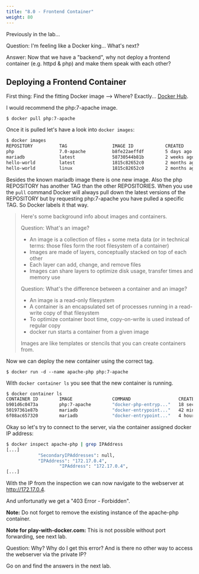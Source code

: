 ```yaml
---
title: "8.0 - Frontend Container"
weight: 80
---
```


Previously in the lab...

Question: I'm feeling like a Docker king... What's next?

Answer: Now that we have a "backend", why not deploy a frontend container (e.g. httpd & php) and make them speak with each other?

## Deploying a Frontend Container

First thing: Find the fitting Docker image --> Where? Exactly... [Docker Hub](https://hub.docker.com).

I would recommend the php:7-apache image.

`$ docker pull php:7-apache`

Once it is pulled let's have a look into `docker images`:

```bash
$ docker images
REPOSITORY          TAG                 IMAGE ID            CREATED             SIZE
php                 7.0-apache          b8fe22aeffdf        5 days ago          390MB
mariadb             latest              58730544b81b        2 weeks ago         397MB
hello-world         latest              1815c82652c0        2 months ago        1.84kB
hello-world         linux               1815c82652c0        2 months ago        1.84kB

```

Besides the known mariadb image there is one new image. Also the php REPOSITORY has another TAG than the other REPOSITORIES.
When you use the `pull` command Docker will always pull down the latest versions of the REPOSITORY but by requesting php:7-apache you have pulled a specific TAG.
So Docker labels it that way.

>
> Here's some background info about images and containers.
>
> Question: What's an image?
>
> * An image is a collection of files + some meta data (or in technical terms: those files form the root filesystem of a container)
> * Images are made of layers, conceptually stacked on top of each other
> * Each layer can add, change, and remove files
> * Images can share layers to optimize disk usage, transfer times and memory use
>
> Question: What's the difference between a container and an image?
>
> * An image is a read-only filesystem
> * A container is an encapsulated set of processes running in a read-write copy of that filesystem
> * To optimize container boot time, copy-on-write is used instead of regular copy
> * docker run starts a container from a given image
>
> Images are like templates or stencils that you can create containers from.

Now we can deploy the new container using the correct tag.

`$ docker run -d --name apache-php php:7-apache`

With `docker container ls` you see that the new container is running.

```bash
$ docker container ls
CONTAINER ID        IMAGE               COMMAND                  CREATED             STATUS              PORTS               NAMES
b901d6c0473a        php:7-apache        "docker-php-entryp..."   18 seconds ago      Up 17 seconds       80/tcp              apache-php
50197361e87b        mariadb             "docker-entrypoint..."   42 minutes ago      Up 42 minutes       3306/tcp            mariadb-container-with-existing-external-volume
6f08ac657320        mariadb             "docker-entrypoint..."   4 hours ago         Up 2 hours          3306/tcp            mariadb-container

```

Okay so let's try to connect to the server, via the container assigned docker IP address:

```bash
$ docker inspect apache-php | grep IPAddress
[...]
            "SecondaryIPAddresses": null,
            "IPAddress": "172.17.0.4",
                    "IPAddress": "172.17.0.4",
[...]
```

With the IP from the inspection we can now navigate to the webserver at <http://172.17.0.4>.

And unfortunatly we get a "403 Error - Forbidden".

**Note:** Do not forget to remove the existing instance of the apache-php container.

**Note for play-with-docker.com:** This is not possible without port forwarding, see next lab.

Question: Why? Why do I get this error? And is there no other way to access the webserver via the private IP?

Go on and find the answers in the next lab.